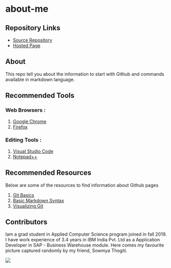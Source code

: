 # about-me

## Repository Links

- [Source Repository](https://github.com/prasadbobbilla/about-me/edit/master/README.md)
- [Hosted Page](https://prasadbobbilla.github.io/about-me/)

## About
This repo tell you about the information to start with Github and commands available in markdown language.

## Recommended Tools

### Web Browsers :
1. [Google Chrome](https://www.google.com/chrome/)
2. [Firefox](https://www.mozilla.org/en-US/firefox/)

### Editing Tools :
1. [Visual Studio Code](https://visualstudio.microsoft.com/downloads/)
2. [Notepad++](https://notepad-plus-plus.org/download/v7.7.1.html)

## Recommended Resources

Below are some of the resources to find information about Github pages

1. [Git Basics](https://www.codecademy.com/learn/learn-git)
2. [Basic Markdown Syntax](https://www.markdownguide.org/basic-syntax/#lists)
3. [Visualizing Git](http://git-school.github.io/visualizing-git/)

## Contributors

 Iam a grad student in Applied Computer Science program joined in fall 2019. I have work experience of 3.4 years in IBM India Pvt. Ltd as a Application Developer in SAP - Business Warehouse module. Here comes my favourite picture captured randomly by my friend, Sowmya Thogiti.
 
 ![](DSC_0331.JPG)


